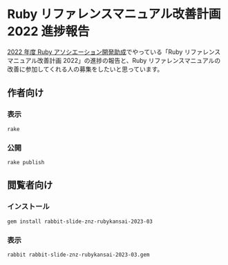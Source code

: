 # Ruby リファレンスマニュアル改善計画 2022 進捗報告

[2022 年度 Ruby アソシエーション開発助成](https://www.ruby.or.jp/ja/news/20221027)でやっている「Ruby リファレンスマニュアル改善計画 2022」の進捗の報告と、Ruby リファレンスマニュアルの改善に参加してくれる人の募集をしたいと思っています。

## 作者向け

### 表示

    rake

### 公開

    rake publish

## 閲覧者向け

### インストール

    gem install rabbit-slide-znz-rubykansai-2023-03

### 表示

    rabbit rabbit-slide-znz-rubykansai-2023-03.gem
